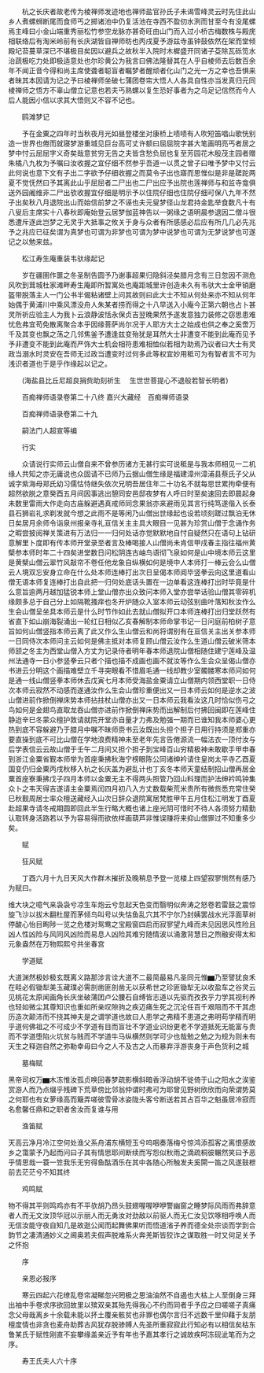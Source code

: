 <!-- { "loadSidebar": true } -->
　　杭之长庆者故老传为棱禅师发迹地也禅师盐官孙氏子未谒雪峰灵云时先住此山乡人煮螺蛳断尾而食师丐之掷诸池中仍复活池在寺西不盈仞水洌而甘至今有没尾螺焉主峰曰小金山端重秀丽松竹参空龙脉亦甚奇旺由山门而入过小桥古梅数株与殿庑相联络后有淘米岭前有长庆湖皆自禅师昉也丙戌夏予游兹寺虽钟鼓依然在架而堂倾殿圮苔蔓草深已不堪极目矣因以避兵之故秋半入院时木樨盛开同诸子芟除瓦砾笕水治蔬极吃力处即极适意处也尔珍黄公为我言曰佛法隆替其在人乎自棱师去后数百余年不闻正音今得和尚主席使聋者聪盲者瞩梦者醒顽者化山门之光一方之幸也吾惧来者昧其本因请为记之予曰棱禅师坐破七蒲团卷帘大悟人人各具自性亦当发真归元同棱禅师之悟方不辜山僧立记意也若夫丐熟螺以复生恐好事者为之乌足记信然而今人后人能因小信以求其大悟则又不容不记也。

　　鸥滩梦记

　　予在金粟之四年时当秋夜月光如昼登楼坐对康桥上啧啧有人吹短笛唱山歌恍别造一世界也倦而就寝梦游重城见巨台高可丈许额曰屈屈院字甚大笔画明亮丐者居之梦中忖云屈屈字义奇矣哉意贫穷无告之夫皆含愁负屈也复至芳园花木殷茂主园者赠朱橘八九枚为予嘱曰汝收握之宜仔细不然参乎吾道一以贯之曾子曰唯予梦中又忖云此何说也意下文有子出二字欲予仔细收握之而莫令子出也寤而思惟似是非是蹉跎两夏不觉怃然曰予其离此山乎屈屈者二尸出也二尸出应予出院也莲禅师与和监寺龛俱送外园阇维非二尸出欤收握宜仔细是明示予以住院仔细也住院仔细可保八九年不然子出矣秋八月退院出山而始信前梦之不诬也夫元叟梦径山龙君持金匙举食数凡十有八叟后主席实十八春秋即庵始登云居梦伽蓝神告以一粥缘之语明晨参退因二僧斗很悉遭斥逐此岂梦之无灵乎大抵事之攸关于身与众者有所感感必后应有所几几必先兆予之兆应已征矣谓为真梦也可谓为非梦也可谓为梦中说梦也可谓为无梦说梦也可遂记之以勉来兹。

　　松江寿生庵重装韦驮缘起记

　　岁在疆圉作噩之冬圣制告圆予乃谢事超果归隐斜泾矣腊月念有三日忽因不测危风吹到茸城杜家滩畔寿生庵即所暂寓处也庵距城里许创造未久有韦驮大士金甲销磨盔带脱落主人一门公书半偈粘诸壁上问其故则曰此大士不知从何处来亦不知从何年始偶于黄浦川中乘风漂没舟人朱某者捞而得之十八早送入小庵今正第六朝也占卜甚灵所祈应验主人为我卜云浪静波恬永保贞吉翌晚果然予遂发意独力装修之窃思患难忧危弗宜苟免散离聚合本乎因缘菩萨尚尔况于人耶方大士之始成也供之奉之奚啻万千及其变也飘之荡之几邻焦釜予遭逢兹变殆犹是耳然大士非遭变不能到此庵而见予予非遭变不能到此庵而严饰大士机会相符患难相恤似若相为助焉乃议者曰大士有灵政当溺水时灵安在吾师无过政当遭变时过何多此等权宜妙用秪可为有智者言不可为浅识者道也于是乎作缘起以记之。

　　(海盐县比丘尼超良捐赀助刻祈生
　生世世菩提心不退般若智长明者)

　　百痴禅师语录卷第二十八终
嘉兴大藏经　百痴禅师语录


　　百痴禅师语录卷第二十九

　　嗣法门人超宣等编

　　行实

　　众请说行实师云山僧自来不曾参历诸方无甚行实可说秪是与我本师相见一二机缘人共知之亦无庸说也众固请不已师乃云据山僧生缘是福建漳州漳浦县蔡氏子父从诚字紫海母郑氏幼习儒怙恃继失依次兄明吾居住年二十功名不就每思世累拘牵便有超然欲脱之意癸酉五月间因事逃出憩同安邑邸夜梦有人呼曰时至矣速回去即晨起身未数里雷雨大作走向古庙躲避遇真戒师同念果翁亦来避雨见其言行纯笃遂偕入长泰县石狮岩礼求剃发就今想之此雨不是等闲乃山僧出世缘起也设若顷刻蹉过飘泊无休日矣居月余师令诣泉州报亲寺礼亘信关主主具大眼目一见甚为珍赏山僧于念诵作务之暇尝披阅禅关策进有万法归一一归何处话亦觉默默地自忖自疑然只在语句上钻研意解里卜度即有传本师开堂录至者言及棒喝接人山僧尚未肯信甲戌春主指往福州黄檗参本师时年二十四矣进堂数日问松阴连古岫鸟语彻飞泉如何是山中境本师云这里是黄檗山僧云翠竹风敲帘不卷任他龙象自纵横如何是境中人本师打一棒云会么山僧云人境双忘安身立命在什么处本师连棒打出次日呈偈本师阅毕竖拳云向这里道看山僧无语本师复连棒打出自此把一归何处底话头置在一边单看这连棒打出时毕竟是什么意旨逾两月越加猛锐本师上堂山僧亦出众致问本师入堂亦尝举话验山僧其零碎机缘颇多总于自己分上如隔靴搔痒也冬开炉随众入室本师云动弦别曲叶落知秋汝作么生会山僧呈坐具本师云是什么时节作如此去就山僧拟开口本师连棒打出归堂跃然有省直下如山崩海裂涌出一轮红日相似乙亥春解制本师命掌书记一日问庭前柏树子意旨如何山僧竖指本师云离了此又作么生山僧云和尚将谓别有在亘信关主出关参本师一日同侍次本师问主云如何是佛主抵对本师复顾山僧云汝作么生道山僧云破米筛本师颔之冬主为西堂山僧入方丈为记录侍者明年春本师退院山僧相随住建宁莲峰及温州法通寺一日小参竖拳云只者个描也描不成画也画不就汝等作么生会众呈偈山僧亦书进云分明这个画描难壁立千寻突眼看不惜眉毛通一线却教少室髑髅寒本师问如何是通一线山僧竖拳本师休去戊寅七月本师受海盐金粟请立山僧期内领西堂职一日侍次本师云寂然不动感而遂通汝作么生会山僧珍重便出又一日本师云如何是逆水之波山僧进前作掀倒禅床势本师拈拄杖山僧亦出又一日本师云我看汝这几时恰似伤弓之鸟如何是金翅鸟直取龙吞山僧亦进前作掀倒禅床势而出解制后付拂回闽即在莲峰住静迨辛巳冬蒙众檀护敦请就院开堂亦自量才力弗及勉强一期而已谁知我本师婆心更热到底不容躲避乃于腊月中嘱不昧师赍书云汝既出头担个担子日用行持须是郑重亦要直操到底不可比山僧在学地浪费精神未至老年先言告倦源流一幅法衣一顶付汝与后学表信云云故山僧于壬午二月间又担个担子到宝峰百山穷精极神未敢歇手甲申春到浙江金粟省觐本师举为首座秉拂秋海宁榜眼陈公同诸绅衿请住皇岗太平寺乙酉夏国变仍归金粟丙戌秋移入杭之长庆盖为避乱计也丁亥冬本师天童结制招山僧再居金粟首座寮秉拂戊子四月本师以金粟无主不得两头照管乃回山料理而护法绅衿鸣钟集众卜之韦天得吉遂请主金粟焉闰四月初八入方丈数载柴荒米贵所有微赀悉充常住癸巳秋觐周居士率众檀送藏经入山次日辞众退院寓居梵胜甲午五月住松江明发丁酉夏赴超果寺请冬戒期圆即回此半生行略大概也诸上座光阴可惜时不待人各须努力精勤认取转身活路若以予为容易得而欲依样画葫芦非惟误赚将来抑山僧罪过不知重多少矣。

　　赋

　　狂风赋

　　丁酉六月十九日天风大作群木摧折及晚稍息予登一览楼上四望寂寥恻然有感乃为赋曰。

维大块之噫气来袅袅兮凉生车炮云兮忽起天色变而翳明似奔涛之怒卷若雷鼓之震惊旋飞沙以拔木翻杜屋而茅倾鸟叫号以失怙鱼乱穴其不宁尔乃封姨罢战水光浮面草树停酸心怡目眴陟一览之危楼对鸳鸯之宝殿窗四启而寂寥望九峰而未见因思风性险且凶人性凶险与风同风凶险而易息人凶险其难穷随情波以涌激背慧日之煦融安得太和元象盎然在万物熙熙兮共坐春宫

　　学道赋

大道渊然极妙极玄既离义路那涉言诠大道不二最简最易凡圣同元惟▆乃至譬犹良禾在畦必假锄犁美玉藏璞必需剖凿匪剖凿无以获希世之珍匪锄犁无以收盈车之谷灵云见桃花太原闻画角长庆坐破蒲团卢公腰石自缚皆志道以先驱而孜孜乎力学其视利养也轻如微尘其尊知识也重如所亲叹隙驹之疾迈痛生死之沉沦任百千艰阻而不干其虑历造次颠沛而不挠其神夫是之谓学道也故曰人患学之弗精不患道之弗明苟学精而明乎道何佛祖之不可成少不学道有目而盲壮不学道业识纷更老不学道抵死无能富与贵而不学道堕陷火坑贫与贱而不学道牛马纵横然则学可少也哉勉之勉之为规为则未有天生之释迦自然之弥勒幸毋曰今之人不及古之人而暴弃浮游丧身于声色货利之城

　　墓梅赋

黑帝司权万▆木冻惟汝孤贞唤回春梦疏影横斜暗香浮动胡不徙倚于山之阳水之涘鉴赏游人而乃点缀乎残碑下荒草傍比邻翁仲谓时弗可为耶曾见野树欣欣而向荣谓势莫之何耶也有女萝缘高而簸弄嗟彼雪骨冰姿陇头客兮断送若其占百华之魁虽居冷寂而名愈馨任鼎和之职者舍汝而复谁与用

　　渔笛赋

天高云净月冷江空何处渔父系舟浦东横短玉兮呜咽奏落梅兮惊鸿添孤客之离恨感故乡之霭蒙予乃起而问曰子其有情思耶间断续而写怨似秋雨之滴疏桐彼冁然笑曰予恶乎情思哉一蓑一笠我乐无穷得鱼酤酒乐在其中各随心所触发夫奚閞一笛之风遂鼓枻前去茫茫兮不知其终

　　鸡鸣赋

物不得其平则鸣鸡亦有不平欤胡乃昂头鼓翅喔喔咿咿警幽窗之睡梦际风雨而弗辞意者人而无文汝顶华冠以示丽人而无勇汝对劲敌以前驱人而无仁汝见饮啄相呼唤人而无信汝能守夜自知几是故逖公闻而起舞佛果听而悟道渻子养而德全处宗谈而学到合韵节之凄清通妙义之阃奥若夫假声脱难系火奔羌斯皆狡诈之谋取胜一时又何足关予之怀抱

　　序

　　亲恩必报序

　　寒云四起六花缭乱卷帘凝睇忽兴罔极之思油油然不自遏也大枯上人至倒身三拜出袖中手卷求序欲回故里以殡双亲其殆先得我心不约而同者乎予应之曰嗟嗟子真痛念父母哉离乡十余载未能以抔土覆亲骸贫也非罪也偶尔言归不远数千里仰藉于友朋檀度情也非贪也麦舟助葬古风犹存脱骖赙人先圣所重寂寂此行知必有以相信矣枯东鲁某氏于赋性刚直不妄攀缘盖亲近予有年也予嘉其孝行之诚故疾呵冻砚泚笔而为之序。

　　寿王氏夫人六十序

